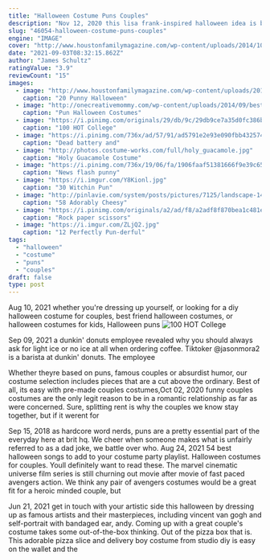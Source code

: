 ```yaml
---
title: "Halloween Costume Puns Couples"
description: "Nov 12, 2020 this lisa frank-inspired halloween idea is both fun and creative. The pregnant mom is a gumball machine based on a work by lisa frank. The two daughters are a rainbow unicorn and"
slug: "46054-halloween-costume-puns-couples"
engine: "IMAGE"
cover: "http://www.houstonfamilymagazine.com/wp-content/uploads/2014/10/Lego-My-Eggo.jpg"
date: "2021-09-03T08:32:15.862Z"
author: "James Schultz"
ratingValue: "3.9"
reviewCount: "15"
images:
  - image: "http://www.houstonfamilymagazine.com/wp-content/uploads/2014/10/Lego-My-Eggo.jpg"
    caption: "20 Punny Halloween"
  - image: "http://onecreativemommy.com/wp-content/uploads/2014/09/best-diy-couples-family-halloween-costumes-1-500x750.jpg"
    caption: "Pun Halloween Costumes"
  - image: "https://i.pinimg.com/originals/29/db/9c/29db9ce7a35d0fc386bec4a7074674d5.jpg"
    caption: "100 HOT College"
  - image: "https://i.pinimg.com/736x/ad/57/91/ad5791e2e93e090fbb432574e53ce4f5--scary-couples-costumes-halloween-couples.jpg?b=t"
    caption: "Dead battery and"
  - image: "http://photos.costume-works.com/full/holy_guacamole.jpg"
    caption: "Holy Guacamole Costume"
  - image: "https://i.pinimg.com/736x/19/06/fa/1906faaf51381666f9e39c659ff39923.jpg"
    caption: "News flash punny"
  - image: "https://i.imgur.com/Y8Kionl.jpg"
    caption: "30 Witchin Pun"
  - image: "http://pinlavie.com/system/posts/pictures/7125/landscape-1472572774-untitled-1.jpg"
    caption: "58 Adorably Cheesy"
  - image: "https://i.pinimg.com/originals/a2/ad/f8/a2adf8f870bea1c481e8952405d8eacb.jpg"
    caption: "Rock paper scissors"
  - image: "https://i.imgur.com/ZLjQ2.jpg"
    caption: "12 Perfectly Pun-derful"
tags:
  - "halloween"
  - "costume"
  - "puns"
  - "couples"
draft: false
type: post
---
```


Aug 10, 2021 whether you're dressing up yourself, or looking for a diy halloween costume for couples, best friend halloween costumes, or halloween costumes for kids,  Halloween puns
![100 HOT College](https://i.pinimg.com/originals/29/db/9c/29db9ce7a35d0fc386bec4a7074674d5.jpg "100 HOT College")

Sep 09, 2021 a dunkin&#39; donuts employee revealed why you should always ask for light ice or no ice at all when ordering coffee. Tiktoker @jasonmora2 is a barista at dunkin&#39; donuts. The employee
<!--inArticleAds-->

<!--galleryOne-->

Whether theyre based on puns, famous couples or absurdist humor, our costume selection includes pieces that are a cut above the ordinary. Best of all, its easy  with pre-made couples costumes,Oct 02, 2020 funny couples costumes are the only legit reason to be in a romantic relationship as far as were concerned. Sure, splitting rent is why the couples we know stay together, but if it werent for
<!--inArticleAds-->

<!--galleryTwo-->

Sep 15, 2018 as hardcore word nerds, puns are a pretty essential part of the everyday here at brit hq. We cheer when someone makes what is unfairly referred to as a dad joke, we battle over who. Aug 24, 2021 54 best halloween songs to add to your costume party playlist.  Halloween costumes for couples. Youll definitely want to read these. The marvel cinematic universe film series is still churning out movie after movie of fast paced avengers action. We think any pair of avengers costumes would be a great fit for a heroic minded couple, but
<!--galleryThree-->

Jun 21, 2021 get in touch with your artistic side this halloween by dressing up as famous artists and their masterpieces, including vincent van gogh and self-portrait with bandaged ear, andy. Coming up with a great couple's costume takes some out-of-the-box thinking. Out of the pizza box that is. This adorable pizza slice and delivery boy costume from studio diy is easy on the wallet and the